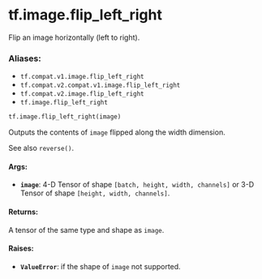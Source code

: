 <div itemscope itemtype="http://developers.google.com/ReferenceObject">
<meta itemprop="name" content="tf.image.flip_left_right" />
<meta itemprop="path" content="Stable" />
</div>

# tf.image.flip_left_right

Flip an image horizontally (left to right).

### Aliases:

* `tf.compat.v1.image.flip_left_right`
* `tf.compat.v2.compat.v1.image.flip_left_right`
* `tf.compat.v2.image.flip_left_right`
* `tf.image.flip_left_right`

``` python
tf.image.flip_left_right(image)
```

<!-- Placeholder for "Used in" -->

Outputs the contents of `image` flipped along the width dimension.

See also `reverse()`.

#### Args:


* <b>`image`</b>: 4-D Tensor of shape `[batch, height, width, channels]` or 3-D Tensor
  of shape `[height, width, channels]`.


#### Returns:

A tensor of the same type and shape as `image`.



#### Raises:


* <b>`ValueError`</b>: if the shape of `image` not supported.